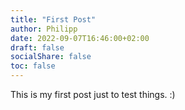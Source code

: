 ```yaml
---
title: "First Post"
author: Philipp
date: 2022-09-07T16:46:00+02:00
draft: false
socialShare: false
toc: false
---
```


This is my first post just to test things. :)
